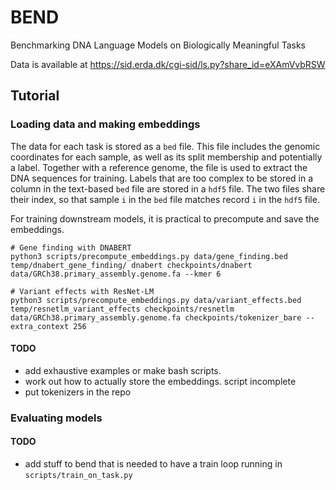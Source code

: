# BEND
Benchmarking DNA Language Models on Biologically Meaningful Tasks


Data is available at https://sid.erda.dk/cgi-sid/ls.py?share_id=eXAmVvbRSW


## Tutorial

### Loading data and making embeddings

The data for each task is stored as a `bed` file. This file includes the genomic coordinates for each sample, as well as its split membership and potentially a label. Together with a reference genome, the file is used to extract the DNA sequences for training. Labels that are too complex to be stored in a column in the text-based `bed` file are stored in a `hdf5` file. The two files share their index, so that sample `i` in the `bed` file matches record `i` in the `hdf5` file.


For training downstream models, it is practical to precompute and save the embeddings.
```
# Gene finding with DNABERT
python3 scripts/precompute_embeddings.py data/gene_finding.bed temp/dnabert_gene_finding/ dnabert checkpoints/dnabert data/GRCh38.primary_assembly.genome.fa --kmer 6

# Variant effects with ResNet-LM
python3 scripts/precompute_embeddings.py data/variant_effects.bed temp/resnetlm_variant_effects checkpoints/resnetlm data/GRCh38.primary_assembly.genome.fa checkpoints/tokenizer_bare --extra_context 256
```
#### TODO 
- add exhaustive examples or make bash scripts.
- work out how to actually store the embeddings. script incomplete
- put tokenizers in the repo 


### Evaluating models

#### TODO
- add stuff to bend that is needed to have a train loop running in `scripts/train_on_task.py`